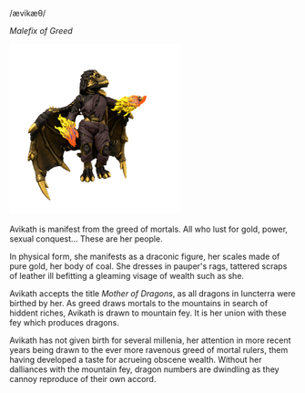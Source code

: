 /ævikæθ/

_Malefix of Greed_

![](avikath.png)

Avikath is manifest from the greed of mortals. All who lust for gold, power, sexual conquest... These are her people.

In physical form, she manifests as a draconic figure, her scales made of pure gold, her body of coal. She dresses in pauper's rags, tattered scraps of leather ill befitting a gleaming visage of wealth such as she.

Avikath accepts the title _Mother of Dragons_, as all dragons in Iuncterra were birthed by her. As greed draws mortals to the mountains in search of hiddent riches, Avikath is drawn to mountain fey. It is her union with these fey which produces dragons.

Avikath has not given birth for several millenia, her attention in more recent years being drawn to the ever more ravenous greed of mortal rulers, them having developed a taste for acrueing obscene wealth. Without her dalliances with the mountain fey, dragon numbers are dwindling as they cannoy reproduce of their own accord.
